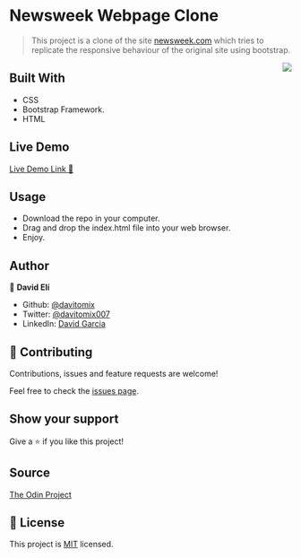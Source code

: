 # Newsweek Webpage Clone
> This project is a clone of the site [newsweek.com](https://newsweek.com/) which tries to replicate the responsive behaviour of the original site using bootstrap.

<img  align="right" src="design/screencapture.png">

## Built With
- CSS
- Bootstrap Framework.
- HTML

## Live Demo
[Live Demo Link :rocket:](https://davitomix.github.io/newsweek-clone-bootstrap/)

## Usage
- Download the repo in your computer.
- Drag and drop the index.html file into your web browser.
- Enjoy.

## Author
👤 **David Elí**

- Github: [@davitomix](https://github.com/davitomix)
- Twitter: [@davitomix007](https://twitter.com/davitomix007)
- LinkedIn: [David Garcia](https://www.linkedin.com/in/davideligarcia/)

## 🤝 Contributing
Contributions, issues and feature requests are welcome!

Feel free to check the [issues page](https://github.com/davitomix/newsweek-clone-bootstrap/issues).

## Show your support
Give a ⭐️ if you like this project!

## Source
[The Odin Project](https://www.theodinproject.com/courses/html5-and-css3/lessons/using-bootstrap)

## 📝 License
This project is [MIT](lic.url) licensed.

